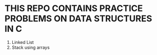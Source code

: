 # THIS REPO CONTAINS PRACTICE PROBLEMS ON DATA STRUCTURES IN C

1. Linked List
2. Stack using arrays
